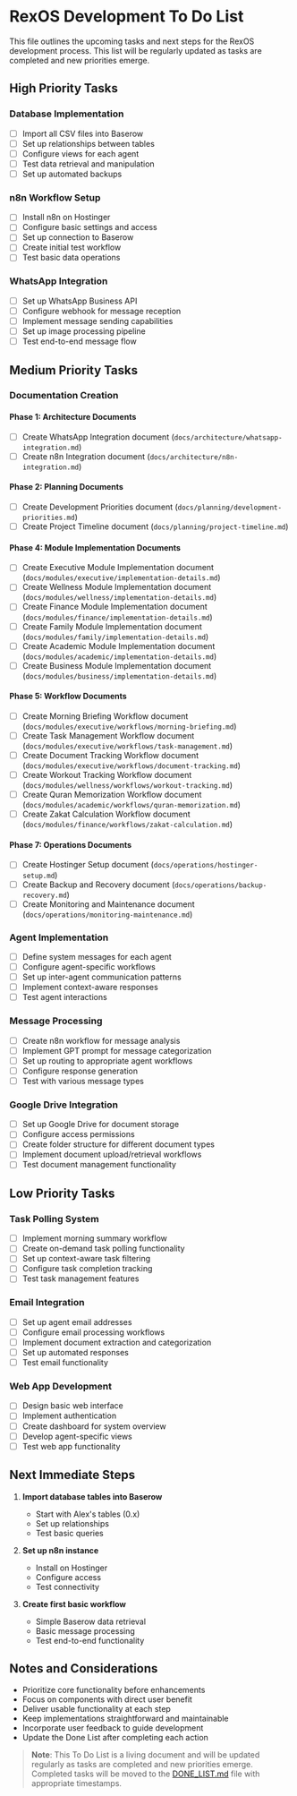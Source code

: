 # RexOS Development To Do List

This file outlines the upcoming tasks and next steps for the RexOS development process. This list will be regularly updated as tasks are completed and new priorities emerge.

## High Priority Tasks

### Database Implementation
- [ ] Import all CSV files into Baserow
- [ ] Set up relationships between tables
- [ ] Configure views for each agent
- [ ] Test data retrieval and manipulation
- [ ] Set up automated backups

### n8n Workflow Setup
- [ ] Install n8n on Hostinger
- [ ] Configure basic settings and access
- [ ] Set up connection to Baserow
- [ ] Create initial test workflow
- [ ] Test basic data operations

### WhatsApp Integration
- [ ] Set up WhatsApp Business API
- [ ] Configure webhook for message reception
- [ ] Implement message sending capabilities
- [ ] Set up image processing pipeline
- [ ] Test end-to-end message flow

## Medium Priority Tasks

### Documentation Creation

#### Phase 1: Architecture Documents
- [ ] Create WhatsApp Integration document (`docs/architecture/whatsapp-integration.md`)
- [ ] Create n8n Integration document (`docs/architecture/n8n-integration.md`)

#### Phase 2: Planning Documents
- [ ] Create Development Priorities document (`docs/planning/development-priorities.md`)
- [ ] Create Project Timeline document (`docs/planning/project-timeline.md`)

#### Phase 4: Module Implementation Documents
- [ ] Create Executive Module Implementation document (`docs/modules/executive/implementation-details.md`)
- [ ] Create Wellness Module Implementation document (`docs/modules/wellness/implementation-details.md`)
- [ ] Create Finance Module Implementation document (`docs/modules/finance/implementation-details.md`)
- [ ] Create Family Module Implementation document (`docs/modules/family/implementation-details.md`)
- [ ] Create Academic Module Implementation document (`docs/modules/academic/implementation-details.md`)
- [ ] Create Business Module Implementation document (`docs/modules/business/implementation-details.md`)

#### Phase 5: Workflow Documents
- [ ] Create Morning Briefing Workflow document (`docs/modules/executive/workflows/morning-briefing.md`)
- [ ] Create Task Management Workflow document (`docs/modules/executive/workflows/task-management.md`)
- [ ] Create Document Tracking Workflow document (`docs/modules/executive/workflows/document-tracking.md`)
- [ ] Create Workout Tracking Workflow document (`docs/modules/wellness/workflows/workout-tracking.md`)
- [ ] Create Quran Memorization Workflow document (`docs/modules/academic/workflows/quran-memorization.md`)
- [ ] Create Zakat Calculation Workflow document (`docs/modules/finance/workflows/zakat-calculation.md`)

#### Phase 7: Operations Documents
- [ ] Create Hostinger Setup document (`docs/operations/hostinger-setup.md`)
- [ ] Create Backup and Recovery document (`docs/operations/backup-recovery.md`)
- [ ] Create Monitoring and Maintenance document (`docs/operations/monitoring-maintenance.md`)

### Agent Implementation
- [ ] Define system messages for each agent
- [ ] Configure agent-specific workflows
- [ ] Set up inter-agent communication patterns
- [ ] Implement context-aware responses
- [ ] Test agent interactions

### Message Processing
- [ ] Create n8n workflow for message analysis
- [ ] Implement GPT prompt for message categorization
- [ ] Set up routing to appropriate agent workflows
- [ ] Configure response generation
- [ ] Test with various message types

### Google Drive Integration
- [ ] Set up Google Drive for document storage
- [ ] Configure access permissions
- [ ] Create folder structure for different document types
- [ ] Implement document upload/retrieval workflows
- [ ] Test document management functionality

## Low Priority Tasks

### Task Polling System
- [ ] Implement morning summary workflow
- [ ] Create on-demand task polling functionality
- [ ] Set up context-aware task filtering
- [ ] Configure task completion tracking
- [ ] Test task management features

### Email Integration
- [ ] Set up agent email addresses
- [ ] Configure email processing workflows
- [ ] Implement document extraction and categorization
- [ ] Set up automated responses
- [ ] Test email functionality

### Web App Development
- [ ] Design basic web interface
- [ ] Implement authentication
- [ ] Create dashboard for system overview
- [ ] Develop agent-specific views
- [ ] Test web app functionality

## Next Immediate Steps

1. **Import database tables into Baserow**
   - Start with Alex's tables (0.x)
   - Set up relationships
   - Test basic queries

2. **Set up n8n instance**
   - Install on Hostinger
   - Configure access
   - Test connectivity

3. **Create first basic workflow**
   - Simple Baserow data retrieval
   - Basic message processing
   - Test end-to-end functionality

## Notes and Considerations

- Prioritize core functionality before enhancements
- Focus on components with direct user benefit
- Deliver usable functionality at each step
- Keep implementations straightforward and maintainable
- Incorporate user feedback to guide development
- Update the Done List after completing each action

> **Note**: This To Do List is a living document and will be updated regularly as tasks are completed and new priorities emerge. Completed tasks will be moved to the [DONE_LIST.md](./DONE_LIST.md) file with appropriate timestamps.
